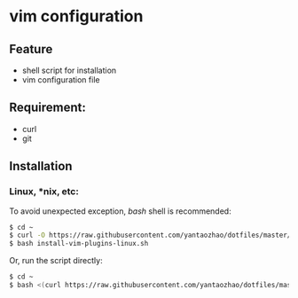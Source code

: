 # vim configuration

## Feature
- shell script for installation
- vim configuration file

## Requirement:
- curl
- git


## Installation
### Linux, \*nix, etc:
To avoid unexpected exception, *bash* shell is recommended:
```sh
$ cd ~
$ curl -O https://raw.githubusercontent.com/yantaozhao/dotfiles/master/vim/install-vim-plugins-linux.sh
$ bash install-vim-plugins-linux.sh
```
Or, run the script directly:
```sh
$ cd ~
$ bash <(curl https://raw.githubusercontent.com/yantaozhao/dotfiles/master/vim/install-vim-plugins-linux.sh)
```

